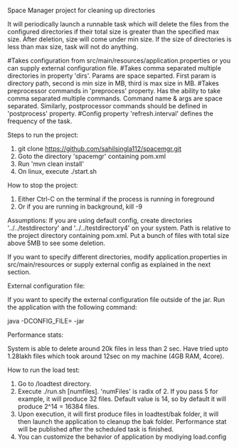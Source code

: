 
Space Manager project for cleaning up directories

It will periodically launch a runnable task which will delete the files from the configured directories if their total size is greater than the specified max size. After deletion, size will come under min size. If the size of directories is less than max size, task will not do anything. 


 
#Takes configuration from src/main/resources/application.properties or you can supply external configuration file.
#Takes comma separated multiple directories in property 'dirs'. Params are space separted. First param is directory path, second is min size in MB, third is max size in MB.
#Takes preprocessor commands in 'preprocess' property. Has the ability to take comma separated multiple commands. Command name & args are space separated. Similarly, postprocessor commands should be defined in 'postprocess' property.
#Config property 'refresh.interval' defines the frequency of the task. 

Steps to run the project:

1) git clone https://github.com/sahilsingla112/spacemgr.git
2) Goto the directory 'spacemgr' containing pom.xml
3) Run 'mvn clean install'
4) On linux, execute ./start.sh


How to stop the project:

1) Either Ctrl-C on the terminal if the process is running in foreground 
2) Or if you are running in background, kill -9 <pid>

Assumptions:
If you are using default config, create directories '../../testdirectory' and '../../testdirectory4' on your system. Path is relative to the project directory containing pom.xml. Put a bunch of files with total size above 5MB to see some deletion.

If you want to specify different directories, modify application.properties in src/main/resources or supply external config as explained in the next section.


External configuration file:

If you want to specify the external configuration file outside of the jar. Run the application with the following command:

java -DCONFIG_FILE=<configpath> -jar <jarpath>

Performance stats:

System is able to delete around 20k files in less than 2 sec. Have tried upto 1.28lakh files which took around 12sec on my machine (4GB RAM, 4core). 


How to run the load test:

1) Go to <projdir>/loadtest directory.
2) Execute ./run.sh [numfiles]. 'numFiles' is radix of 2. If you pass 5 for example, it will produce 32 files. Default value is 14, so by default it will produce 2^14 = 16384 files. 
4) Upon execution, it will first produce files in loadtest/bak folder, it will then launch the application to cleanup the bak folder. Performance stat will be published after the scheduled task is finished. 
5) You can customize the behavior of application by modiying load.config





